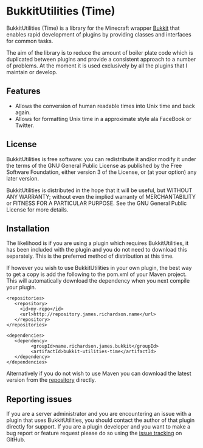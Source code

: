 BukkitUtilities (Time)
====================================

BukkitUtilities (Time) is a library for the Minecraft wrapper [Bukkit](http://bukkit.org/) that enables rapid development of plugins by providing classes and interfaces for common tasks. 

The aim of the library is to reduce the amount of boiler plate code which is duplicated between plugins and provide a consistent approach to a number of problems. At the moment it is used exclusively by all the plugins that I maintain or develop. 

## Features

- Allows the conversion of human readable times into Unix time and back again.
- Allows for formatting Unix time in a approximate style ala FaceBook or Twitter.

## License

BukkitUtilities is free software: you can redistribute it and/or modify it under the terms of the GNU General Public License as published by the Free Software Foundation, either version 3 of the License, or (at your option) any later version.

BukkitUtilities is distributed in the hope that it will be useful, but WITHOUT ANY WARRANTY; without even the implied warranty of MERCHANTABILITY or FITNESS FOR A PARTICULAR PURPOSE. See the GNU General Public License for more details.

## Installation

The likelihood is if you are using a plugin which requires BukkitUtilities, it has been included with the plugin and you do not need to download this separately. This is the preferred method of distribution at this time.

If however you wish to use BukkitUtilities in your own plugin, the best way to get a copy is add the following to the pom.xml of your Maven project. This will automatically download the dependency when you next compile your plugin.

    <repositories>
       <repository>
         <id>my-repo</id>
         <url>http://repository.james.richardson.name</url>
       </repository>
    </repositories>

    <dependencies>
       <dependency>
             <groupId>name.richardson.james.bukkit</groupId>
             <artifactId>bukkit-utilities-time</artifactId>
       </dependency>
    </dependencies>

Alternatively if you do not wish to use Maven you can download the latest version from the [repository](http://repository.james.richardson.name/releases/name/richardson/james/bukkit/bukkit-utilities-time) directly.

## Reporting issues

If you are a server administrator and you are encountering an issue with a plugin that uses BukkitUtilities, you should contact the author of that plugin directly for support. If you are a plugin developer and you want to make a bug report or feature request please do so using the [issue tracking](https://github.com/grandwazir/BukkitUtilities/issues) on GitHub.
